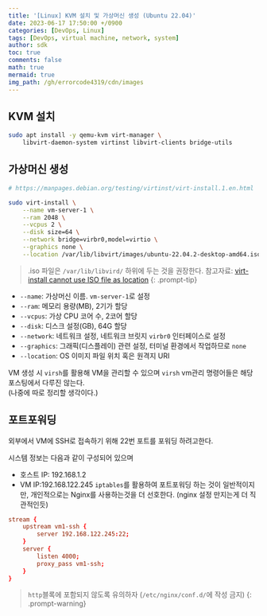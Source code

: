 ```yaml
---
title: '[Linux] KVM 설치 및 가상머신 생성 (Ubuntu 22.04)'
date: 2023-06-17 17:50:00 +/0900
categories: [DevOps, Linux]
tags: [DevOps, virtual machine, network, system]
author: sdk
toc: true
comments: false 
math: true 
mermaid: true 
img_path: /gh/errorcode4319/cdn/images
---
```


## KVM 설치
``` sh
sudo apt install -y qemu-kvm virt-manager \
    libvirt-daemon-system virtinst libvirt-clients bridge-utils
```

## 가상머신 생성 

```sh
# https://manpages.debian.org/testing/virtinst/virt-install.1.en.html

sudo virt-install \
    --name vm-server-1 \
    --ram 2048 \
    --vcpus 2 \
    --disk size=64 \
    --network bridge=virbr0,model=virtio \
    --graphics none \
    --location /var/lib/libvirt/images/ubuntu-22.04.2-desktop-amd64.iso
```
> .iso 파일은 `/var/lib/libvird/` 하위에 두는 것을 권장한다. 참고자료: [virt-install cannot use ISO file as location](https://serverfault.com/questions/833131/virt-install-cannot-use-iso-file-as-location)
{: .prompt-tip}

- `--name`: 가상머신 이름. `vm-server-1`로 설정
- `--ram`: 메모리 용량(MB), 2기가 할당
- `--vcpus`: 가상 CPU 코어 수, 2코어 할당 
- `--disk`: 디스크 설정(GB), 64G 할당
- `--network`: 네트워크 설정, 네트워크 브릿지 `virbr0` 인터페이스로 설정
- `--graphics`: 그래픽(디스플레이) 관련 설정, 터미널 환경에서 작업하므로 `none`
- `--location`: OS 이미지 파일 위치 혹은 원격지 URI 

VM 생성 시 `virsh`를 활용해 VM을 관리할 수 있으며 `virsh` vm관리 명령어들은 해당 포스팅에서 다루진 않는다.   
(나중에 따로 정리할 생각이다.)

## 포트포워딩

외부에서 VM에 SSH로 접속하기 위해 22번 포트를 포워딩 하려고한다. 

시스템 정보는 다음과 같이 구성되어 있으며
- 호스트 IP: 192.168.1.2
- VM IP:192.168.122.245
`iptables`를 활용하여 포트포워딩 하는 것이 일반적이지만, 
개인적으로는 Nginx를 사용하는것을 더 선호한다.
(nginx 설정 만지는게 더 직관적인듯)

```conf
stream {
    upstream vm1-ssh {
        server 192.168.122.245:22;
    }
    server {
        listen 4000;
        proxy_pass vm1-ssh;
    }
}
```
>`http`블록에 포함되지 않도록 유의하자 (`/etc/nginx/conf.d/`에 작성 금지)
{: .prompt-warning}